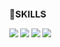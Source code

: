 ### 🌱SKILLS
<img src="https://img.shields.io/badge/python-3776AB?style=flat-square&logo=python&logoColor=white"/> <img src="https://img.shields.io/badge/pytorch-EE4C2C?style=flat-square&logo=pytorch&logoColor=white"/>
<img src="https://img.shields.io/badge/ubuntu-171515?style=flat-square&logo=ubuntu&logoColor=white"/> <img src="https://img.shields.io/badge/linux-171515?style=flat-square&logo=linux&logoColor=white"/>




